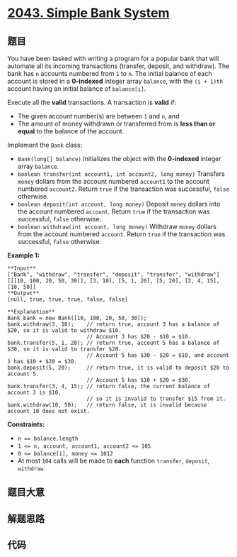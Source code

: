 # [2043. Simple Bank System](https://leetcode.com/problems/simple-bank-system)

## 题目

You have been tasked with writing a program for a popular bank that will
automate all its incoming transactions (transfer, deposit, and withdraw). The
bank has `n` accounts numbered from `1` to `n`. The initial balance of each
account is stored in a **0-indexed** integer array `balance`, with the `(i +
1)th` account having an initial balance of `balance[i]`.

Execute all the **valid** transactions. A transaction is **valid** if:

  * The given account number(s) are between `1` and `n`, and
  * The amount of money withdrawn or transferred from is **less than or equal** to the balance of the account.

Implement the `Bank` class:

  * `Bank(long[] balance)` Initializes the object with the **0-indexed** integer array `balance`.
  * `boolean transfer(int account1, int account2, long money)` Transfers `money` dollars from the account numbered `account1` to the account numbered `account2`. Return `true` if the transaction was successful, `false` otherwise.
  * `boolean deposit(int account, long money)` Deposit `money` dollars into the account numbered `account`. Return `true` if the transaction was successful, `false` otherwise.
  * `boolean withdraw(int account, long money)` Withdraw `money` dollars from the account numbered `account`. Return `true` if the transaction was successful, `false` otherwise.



**Example 1:**

    
    
    **Input**
    ["Bank", "withdraw", "transfer", "deposit", "transfer", "withdraw"]
    [[[10, 100, 20, 50, 30]], [3, 10], [5, 1, 20], [5, 20], [3, 4, 15], [10, 50]]
    **Output**
    [null, true, true, true, false, false]
    
    **Explanation**
    Bank bank = new Bank([10, 100, 20, 50, 30]);
    bank.withdraw(3, 10);    // return true, account 3 has a balance of $20, so it is valid to withdraw $10.
                             // Account 3 has $20 - $10 = $10.
    bank.transfer(5, 1, 20); // return true, account 5 has a balance of $30, so it is valid to transfer $20.
                             // Account 5 has $30 - $20 = $10, and account 1 has $10 + $20 = $30.
    bank.deposit(5, 20);     // return true, it is valid to deposit $20 to account 5.
                             // Account 5 has $10 + $20 = $30.
    bank.transfer(3, 4, 15); // return false, the current balance of account 3 is $10,
                             // so it is invalid to transfer $15 from it.
    bank.withdraw(10, 50);   // return false, it is invalid because account 10 does not exist.
    



**Constraints:**

  * `n == balance.length`
  * `1 <= n, account, account1, account2 <= 105`
  * `0 <= balance[i], money <= 1012`
  * At most `104` calls will be made to **each** function `transfer`, `deposit`, `withdraw`.


## 题目大意

## 解题思路

## 代码

```javascript

```
